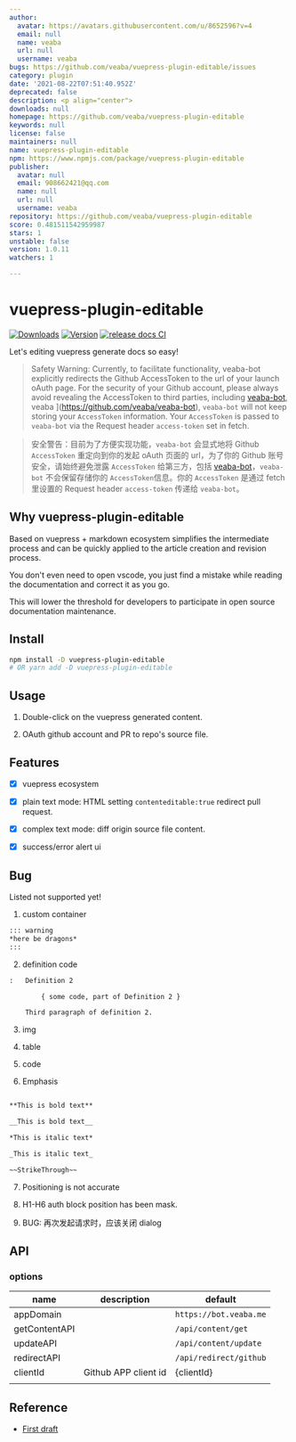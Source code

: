 ```yaml
---
author:
  avatar: https://avatars.githubusercontent.com/u/8652596?v=4
  email: null
  name: veaba
  url: null
  username: veaba
bugs: https://github.com/veaba/vuepress-plugin-editable/issues
category: plugin
date: '2021-08-22T07:51:40.952Z'
deprecated: false
description: <p align="center">
downloads: null
homepage: https://github.com/veaba/vuepress-plugin-editable
keywords: null
license: false
maintainers: null
name: vuepress-plugin-editable
npm: https://www.npmjs.com/package/vuepress-plugin-editable
publisher:
  avatar: null
  email: 908662421@qq.com
  name: null
  url: null
  username: veaba
repository: https://github.com/veaba/vuepress-plugin-editable
score: 0.481511542959987
stars: 1
unstable: false
version: 1.0.11
watchers: 1

---
```


# vuepress-plugin-editable

<p align="center">

<a href="https://npmcharts.com/compare/vuepress-plugin-editable?minimal=true"><img src="https://img.shields.io/npm/dm/vuepress-plugin-editable.svg" alt="Downloads"></a>
<a href="https://www.npmjs.com/package/vuepress-plugin-editable"><img src="https://img.shields.io/npm/v/vuepress-plugin-editable.svg" alt="Version"></a>
[![release docs CI](https://github.com/veaba/vuepress-plugin-editable/actions/workflows/release-docs.yml/badge.svg)](https://github.com/veaba/vuepress-plugin-editable/actions/workflows/release-docs.yml)

</p>

Let's editing vuepress generate docs so easy!

> Safety Warning: Currently, to facilitate functionality, veaba-bot explicitly redirects the Github AccessToken to the url of your launch oAuth page. For the security of your Github account, please always avoid revealing the AccessToken to third parties, including [veaba-bot](), veaba ](https://github.com/veaba/veaba-bot), `veaba-bot` will not keep storing your `AccessToken` information. Your `AccessToken` is passed to `veaba-bot` via the Request header `access-token` set in fetch.

> 安全警告：目前为了方便实现功能，`veaba-bot` 会显式地将 Github `AccessToken` 重定向到你的发起 oAuth 页面的 url，为了你的 Github 账号安全，请始终避免泄露 `AccessToken` 给第三方，包括 [veaba-bot](https://github.com/veaba/veaba-bot)，`veaba-bot` 不会保留存储你的 `AccessToken`信息。你的 `AccessToken` 是通过 fetch 里设置的 Request header `access-token` 传递给 `veaba-bot`。

## Why vuepress-plugin-editable

Based on vuepress + markdown ecosystem simplifies the intermediate process and can be quickly applied to the article
creation and revision process.

You don't even need to open vscode, you just find a mistake while reading the documentation and correct it as you go.

This will lower the threshold for developers to participate in open source documentation maintenance.

## Install

```sh
npm install -D vuepress-plugin-editable
# OR yarn add -D vuepress-plugin-editable
```

## Usage

1. Double-click on the vuepress generated content.

2. OAuth github account and PR to repo's source file.

## Features

- [x] vuepress ecosystem

- [x] plain text mode: HTML setting `contenteditable:true` redirect pull request.

- [x] complex text mode: diff origin source file content.

- [x] success/error alert ui

## Bug

Listed not supported yet!

1. custom container

```txt
::: warning
*here be dragons*
:::

```

2. definition code

```txt
:   Definition 2

        { some code, part of Definition 2 }

    Third paragraph of definition 2.

```

3. img

4. table

5. code

6. Emphasis

```txt

**This is bold text**

__This is bold text__

*This is italic text*

_This is italic text_

~~StrikeThrough~~

```

7. Positioning is not accurate

8. H1-H6 auth block position has been mask.

9. BUG: 再次发起请求时，应该关闭 dialog
## API

### options

| name          | description          | default                |
| ------------- | -------------------- | ---------------------- |
| appDomain     |                      | `https://bot.veaba.me` |
| getContentAPI |                      | `/api/content/get`     |
| updateAPI     |                      | `/api/content/update`  |
| redirectAPI   |                      | `/api/redirect/github` |
| clientId      | Github APP client id | {clientId}             |
|               |                      |                        |

## Reference

- [First draft](https://github.com/vuejs/docs-next-zh-cn/discussions/377#discussioncomment-298623)
